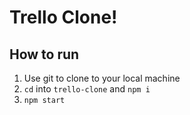 # Trello Clone!
## How to run
   1. Use git to clone to your local machine
   2. `cd` into `trello-clone` and `npm i`
   3. `npm start`
